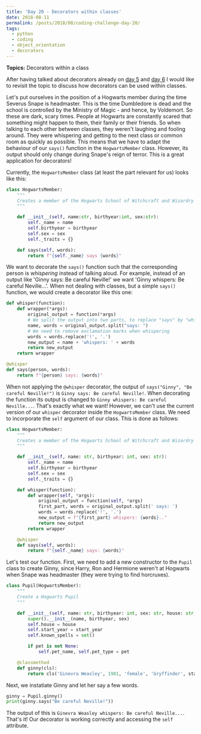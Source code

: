 ```yaml
---
title: 'Day 20 - Decorators within classes'
date: 2018-08-11
permalink: /posts/2018/08/coding-challenge-day-20/
tags:
  - python
  - coding
  - object_orientation
  - decorators
---
```


**Topics:** Decorators within a class

After having talked about decorators already on [day 5](http://www.alpopkes.com/posts/2018/07/coding-challenge-day-5/) and [day 6](http://www.alpopkes.com/posts/2018/07/coding-challenge-day-6/) I would like to revisit the topic to discuss how decorators can be used within classes. 

Let's put ourselves in the position of a Hogwarts member during the time Severus Snape is headmaster. This is the time Dumbledore is dead and the school is controlled by the Ministry of Magic - and hence, by Voldemort. So these are dark, scary times. People at Hogwarts are constantly scared that something might happen to them, their family or their friends. So when talking to each other between classes, they weren't laughing and fooling around. They were whispering and getting to the next class or common room as quickly as possible. This means that we have to adapt the behaviour of our ```says()``` function in the ```HogwartsMember``` class. However, its output should only change during Snape's reign of terror. This is a great application for decorators!

Currently, the ```HogwartsMember``` class (at least the part relevant for us) looks like this:

```python
class HogwartsMember:
    """
    Creates a member of the Hogwarts School of Witchcraft and Wizardry
    """

    def __init__(self, name:str, birthyear:int, sex:str):
        self._name = name
        self.birthyear = birthyear
        self.sex = sex
        self._traits = {}

    def says(self, words):
        return f"{self._name} says {words}"
```

We want to decorate the ```says()``` function such that the corresponding person is *whispering* instead of talking aloud. For example, instead of an output like 'Ginny says: Be careful Neville!' we want 'Ginny whispers: Be careful Neville...'. When not dealing with classes, but a simple ```says()``` function, we would create a decorator like this one:

```python
def whisper(function):
    def wrapper(*args):
        original_output = function(*args)
        # We split the output into two parts, to replace "says" by "whispers"
        name, words = original_output.split("says: ")
        # We need to remove exclamation marks when whispering
        words = words.replace('!', '.')
        new_output = name + 'whispers: ' + words
        return new_output
    return wrapper

@whisper
def says(person, words):
    return f"{person} says: {words}"
```

When not applying the ```@whisper``` decorator, the output of ```says("Ginny", "Be careful Neville!")``` is ```Ginny says: Be careful Neville!```. When decorating the function its output is changed to ```Ginny whispers: Be careful Neville...```. That's exactly what we want! However, we can't use the current version of our ```whisper``` decorator inside the ```HogwartsMember``` class. We need to incorporate the ```self``` argument of our class. This is done as follows: 

```python
class HogwartsMember:
    """
    Creates a member of the Hogwarts School of Witchcraft and Wizardry
    """

    def __init__(self, name: str, birthyear: int, sex: str):
        self._name = name
        self.birthyear = birthyear
        self.sex = sex
        self._traits = {}

    def whisper(function):
        def wrapper(self, *args):
            original_output = function(self, *args)
            first_part, words = original_output.split(' says: ')
            words = words.replace('!', '.')
            new_output = f"{first_part} whispers: {words}.."
            return new_output
        return wrapper

    @whisper
    def says(self, words):
        return f"{self._name} says: {words}"
```

Let's test our function. First, we need to add a new constructor to the ```Pupil``` class to create Ginny, since Harry, Ron and Hermione weren't at Hogwarts when Snape was headmaster (they were trying to find horcruxes).

```python
class Pupil(HogwartsMember):
    """
    Create a Hogwarts Pupil
    """

    def __init__(self, name: str, birthyear: int, sex: str, house: str, start_year: int, pet: tuple = None):
        super().__init__(name, birthyear, sex)
        self.house = house
        self.start_year = start_year
        self.known_spells = set()

        if pet is not None:
            self.pet_name, self.pet_type = pet

    @classmethod
    def ginny(cls):
        return cls('Ginevra Weasley', 1981, 'female', 'Gryffindor', start_year=1992)
```

Next, we instatiate Ginny and let her say a few words.

```python
ginny = Pupil.ginny()
print(ginny.says("Be careful Neville!"))
```

The output of this is ```Ginevra Weasley whispers: Be careful Neville...```. That's it! Our decorator is working correctly and accessing the ```self``` attribute.







